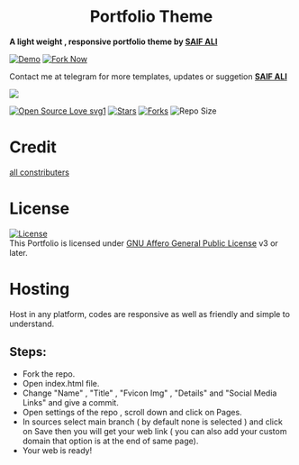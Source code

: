 <h1 align="center">Portfolio Theme</h1>
<p><b>A light weight , responsive portfolio theme by <a href="https://github.com/saifalisew1508">SAIF ALI</a></b></p>

[![Demo](https://img.shields.io/badge/Live-Demo-blue?style=flat-square)](https://saifalisew1508.github.io/Portfolio/)
[![Fork Now](https://img.shields.io/badge/Fork-Now-red?style=flat-square)](https://github.com/saifalisew1508/Portfolio/fork)

<p> Contact me at telegram for more templates, updates or suggetion <a href="https://t.me/saifalisew1508"><b>SAIF ALI</b></a></p>

<img src="https://github.com/saifalisew1508/Portfofio/blob/main/assets/images/Screenshot.png">


[![Open Source Love svg1](https://badges.frapsoft.com/os/v1/open-source.png?v=103)]( https://github.com/saifalisew1508/Portfolio)
[![Stars](https://img.shields.io/github/stars/saifalisew1508/Portfolio?&style=flat-square)]( https://github.com/saifalisew1508/Portfolio/stargazers)
[![Forks](https://img.shields.io/github/forks/saifalisew1508/Portfolio?&style=flat-square)]( https://github.com/saifalisew1508/Portfolio/network/members)
![Repo Size](https://img.shields.io/github/repo-size/saifalisew1508/Portfolio?style=flat-square)


# Credit
[all constributers](https://github.com/saifalisew1508/Portfolio/graphs/contributors)

# License

[![License](https://www.gnu.org/graphics/agplv3-155x51.png)](LICENSE)   
This Portfolio is licensed under [GNU Affero General Public License](https://www.gnu.org/licenses/agpl-3.0.en.html) v3 or later.

# Hosting

Host in any platform, codes are responsive as well as friendly and simple to understand.

## Steps:

* Fork the repo.
* Open index.html file.
* Change "Name" , "Title" , "Fvicon Img" , "Details" and "Social Media Links" and give a commit.
* Open settings of the repo , scroll down and click on Pages.
* In sources select main branch ( by default none is selected ) and click on Save then you will get your web link ( you can also add your custom domain that option is at the end of same page). 
* Your web is ready!
